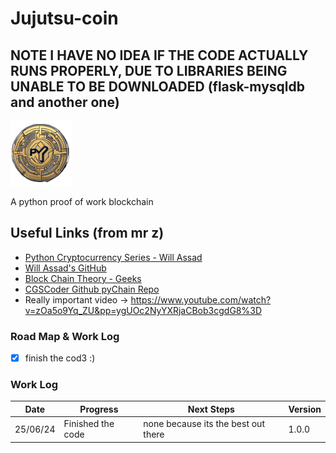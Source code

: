 # Jujutsu-coin
## NOTE I HAVE NO IDEA IF THE CODE ACTUALLY RUNS PROPERLY, DUE TO LIBRARIES BEING UNABLE TO BE DOWNLOADED (flask-mysqldb and another one)
![CoinIco](./assets/pyCoin.png)

A python proof of work blockchain

## Useful Links (from mr z)

- [Python Cryptocurrency Series - Will Assad][def1]
- [Will Assad's GitHub][def2]
- [Block Chain Theory - Geeks][def3]
- [CGSCoder Github pyChain Repo][def4]
- Really important video -> https://www.youtube.com/watch?v=zOa5o9Yq_ZU&pp=ygUOc2NyYXRjaCBob3cgdG8%3D

[def1]: https://www.youtube.com/watch?v=b41TVaLwhKc&list=PLtCKS3CuBDYV_Vyl1ZH2Je8gSdXfQf4e3
[def2]: https://github.com/willassad/cryptocurrencypython/tree/main
[def3]: https://www.geeksforgeeks.org/blockchain-structure/
[def4]: https://github.com/jetscholar/pyChain

### Road Map & Work Log

- [x] finish the cod3 :)

### Work Log

Date | Progress | Next Steps | Version
-----|-------------|--------|------
25/06/24 | Finished the code|none because its the best out there|1.0.0 
